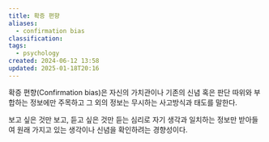 ```yaml
---
title: 확증 편향
aliases:
  - confirmation bias
classification: 
tags:
  - psychology
created: 2024-06-12 13:58
updated: 2025-01-18T20:16
---
```

확증 편향(Confirmation bias)은 자신의 가치관이나 기존의 신념 혹은 판단 따위와 부합하는 정보에만 주목하고 그 외의 정보는 무시하는 사고방식과 태도를 말한다.

보고 싶은 것만 보고, 듣고 싶은 것만 듣는 심리로 자기 생각과 일치하는 정보만 받아들여 원래 가지고 있는 생각이나 신념을 확인하려는 경향성이다.
